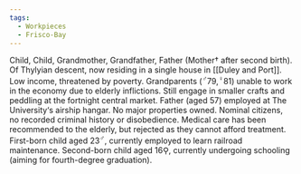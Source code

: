 ```yaml
---
tags:
  - Workpieces
  - Frisco-Bay
---
```


Child, Child, Grandmother, Grandfather, Father (Mother† after second birth). 
Of Thylyian descent, now residing in a single house in [[Duley and Port]]. 
Low income, threatened by poverty. 
Grandparents (<sup>♂</sup>79,<sup>♀</sup>81) unable to work in the economy due to elderly inflictions. Still engage in smaller crafts and peddling at the fortnight central market. 
Father (aged 57) employed at The University‘s airship hangar.
No major properties owned. 
Nominal citizens, no recorded criminal history or disobedience. 
Medical care has been recommended to the elderly, but rejected as they cannot afford treatment.
First-born child aged 23<sup>♂</sup>, currently employed to learn railroad maintenance. 
Second-born child aged 16⚲, currently undergoing schooling (aiming for fourth-degree graduation).

